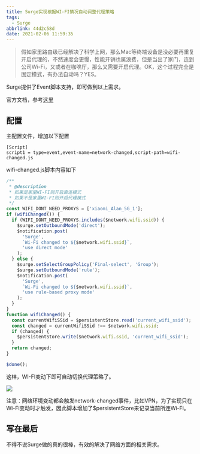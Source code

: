```yaml
---
title: Surge实现根据WI-FI情况自动调整代理策略
tags:
  - Surge
abbrlink: 44d2c58d
date: 2021-02-06 11:59:35
---
```

> 假如家里路由级已经解决了科学上网，那么Mac等终端设备是没必要再重复开启代理的，不然速度会更慢，性能开销也属浪费，但是当出了家门，连到公司Wi-Fi，又或者在咖啡厅，那么又需要开启代理。OK，这个过程完全是固定模式，有办法自动吗？YES。

Surge提供了Event脚本支持，即可做到以上需求。

官方文档，参考[这里](https://manual.nssurge.com/scripting/common.html)

## 配置

主配置文件，增加以下配置

```
[Script]
script1 = type=event,event-name=network-changed,script-path=wifi-changed.js
```

wifi-changed.js脚本内容如下

```javascript
/**
 * @description
 * 如果是家里WI-FI则开启直连模式
 * 如果不是家里WI-FI则开启代理模式
 */
const WIFI_DONT_NEED_PROXYS = ['xiaomi_Alan_5G_1'];
if (wifiChanged()) {
  if (WIFI_DONT_NEED_PROXYS.includes($network.wifi.ssid)) {
    $surge.setOutboundMode('direct');
    $notification.post(
      'Surge',
      `Wi-Fi changed to ${$network.wifi.ssid}`,
      'use direct mode'
    );
  } else {
    $surge.setSelectGroupPolicy('Final-select', 'Group');
    $surge.setOutboundMode('rule');
    $notification.post(
      'Surge',
      `Wi-Fi changed to ${$network.wifi.ssid}`,
      'use rule-based proxy mode'
    );
  }
}
function wifiChanged() {
  const currentWifiSSid = $persistentStore.read('current_wifi_ssid');
  const changed = currentWifiSSid !== $network.wifi.ssid;
  if (changed) {
    $persistentStore.write($network.wifi.ssid, 'current_wifi_ssid');
  }
  return changed;
}

$done();

```



这样，WI-FI变动下即可自动切换代理策略了。



![](https://static.1991421.cn/2021/2021-02-06-121252.jpeg)



注意：网络环境变动都会触发network-changed事件，比如VPN，为了实现只在Wi-Fi变动时才触发，因此脚本增加了$persistentStore来记录当前所连Wi-Fi。

## 写在最后

不得不说Surge做的真的很棒，有效的解决了网络方面的相关需求。
